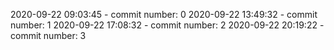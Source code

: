 2020-09-22 09:03:45 - commit number: 0
2020-09-22 13:49:32 - commit number: 1
2020-09-22 17:08:32 - commit number: 2
2020-09-22 20:19:22 - commit number: 3
